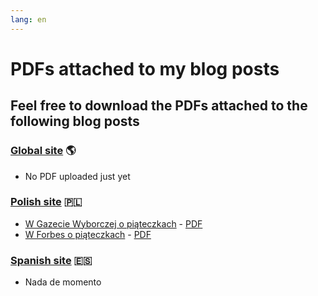 ```yaml
---
lang: en
---
```


# PDFs attached to my blog posts

## Feel free to download the PDFs attached to the following blog posts

### [Global site](/archive) 🌎

- No PDF uploaded just yet

### [Polish site](/pl/archiwum) 🇵🇱

- [W Gazecie Wyborczej o piąteczkach](/pl/wyborcza/) - [PDF](/pdf/wyborcza.pdf)
- [W Forbes o piąteczkach](/pl/forbes/) - [PDF](/pdf/forbes.pdf)

### [Spanish site](/es/archivo) 🇪🇸

- Nada de momento